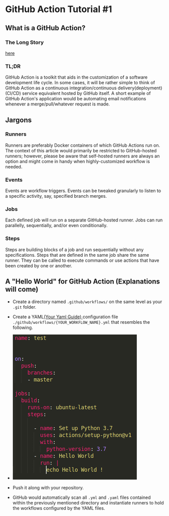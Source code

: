 # GitHub Action Tutorial #1

## What is a GitHub Action?

### The Long Story
[here](https://help.github.com/en/actions/automating-your-workflow-with-github-actions)

### TL;DR
GitHub Action is a toolkit that aids in the customization of a software development life cycle. In some cases, it will be rather simple to think of GitHub Action as a continuous integration/continuous delivery(deployment) (CI/CD) service equivalent hosted by GitHub itself. A short example of GitHub Action's application would be automating email notifications whenever a merge/pull/whatever request is made.

## Jargons

### Runners

Runners are preferably Docker containers of which GitHub Actions run on. The context of this article would primarily be restricted to GitHub-hosted runners; however, please be aware that self-hosted runners are always an option and might come in handy when highly-customized workflow is needed.

### Events
Events are workflow triggers. Events can be tweaked granularly to listen to a specific activity, say, specified branch merges.

### Jobs
Each defined job will run on a separate GitHub-hosted runner. Jobs can run parallelly, sequentially, and/or even conditionally. 

### Steps 
Steps are building blocks of a job and run sequentially without any specifications. Steps that are defined in the same job share the same runner. They can be called to execute commands or use actions that have been created by one or another.

## A "Hello World" for GitHub Action (Explanations will come)

- Create a directory named ```.github/workflows/``` on the same level as your ```.git``` folder.
- Create a YAML[(Your Yaml Guide) ](https://www.codeproject.com/Articles/1214409/Learn-YAML-in-five-minutes) configuration file ```./github/workflows/{YOUR_WORKFLOW_NAME}.yml``` that resembles the following.

- ![alt text](./images/helloworld.png)

- Push it along with your repository.
- GitHub would automatically scan all ```.yml``` and ```.yaml``` files contained within the previously mentioned directory and instantiate runners to hold the workflows configured by the YAML files.


